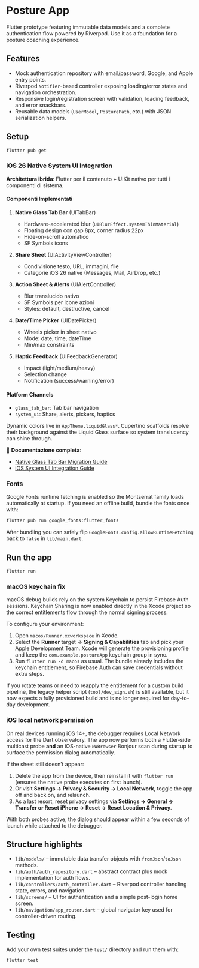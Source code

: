 # Posture App

Flutter prototype featuring immutable data models and a complete authentication flow powered by Riverpod. Use it as a foundation for a posture coaching experience.

## Features

- Mock authentication repository with email/password, Google, and Apple entry points.
- Riverpod `Notifier`-based controller exposing loading/error states and navigation orchestration.
- Responsive login/registration screen with validation, loading feedback, and error snackbars.
- Reusable data models (`UserModel`, `PosturePath`, etc.) with JSON serialization helpers.

## Setup

```bash
flutter pub get
```

### iOS 26 Native System UI Integration

**Architettura ibrida**: Flutter per il contenuto + UIKit nativo per tutti i componenti di sistema.

#### Componenti Implementati

1. **Native Glass Tab Bar** (UITabBar)
   - Hardware-accelerated blur (`UIBlurEffect.systemThinMaterial`)
   - Floating design con gap 8px, corner radius 22px
   - Hide-on-scroll automatico
   - SF Symbols icons

2. **Share Sheet** (UIActivityViewController)
   - Condivisione testo, URL, immagini, file
   - Categorie iOS 26 native (Messages, Mail, AirDrop, etc.)

3. **Action Sheet & Alerts** (UIAlertController)
   - Blur translucido nativo
   - SF Symbols per icone azioni
   - Styles: default, destructive, cancel

4. **Date/Time Picker** (UIDatePicker)
   - Wheels picker in sheet nativo
   - Mode: date, time, dateTime
   - Min/max constraints

5. **Haptic Feedback** (UIFeedbackGenerator)
   - Impact (light/medium/heavy)
   - Selection change
   - Notification (success/warning/error)

#### Platform Channels

- `glass_tab_bar`: Tab bar navigation
- `system_ui`: Share, alerts, pickers, haptics

Dynamic colors live in `AppTheme.liquidGlass*`. Cupertino scaffolds resolve their background against the Liquid Glass surface so system translucency can shine through.

📖 **Documentazione completa**:
- [Native Glass Tab Bar Migration Guide](docs/native_glass_tab_bar_migration.md)
- [iOS System UI Integration Guide](docs/ios_system_ui_integration.md)

### Fonts

Google Fonts runtime fetching is enabled so the Montserrat family loads automatically at startup. If you need an offline build, bundle the fonts once with:

```bash
flutter pub run google_fonts:flutter_fonts
```

After bundling you can safely flip `GoogleFonts.config.allowRuntimeFetching` back to `false` in `lib/main.dart`.

## Run the app

```bash
flutter run
```

### macOS keychain fix

macOS debug builds rely on the system Keychain to persist Firebase Auth sessions. Keychain Sharing is now enabled directly in the Xcode project so the correct entitlements flow through the normal signing process.

To configure your environment:

1. Open `macos/Runner.xcworkspace` in Xcode.
2. Select the **Runner** target → **Signing & Capabilities** tab and pick your Apple Development Team. Xcode will generate the provisioning profile and keep the `com.example.postureApp` keychain group in sync.
3. Run `flutter run -d macos` as usual. The bundle already includes the keychain entitlement, so Firebase Auth can save credentials without extra steps.

If you rotate teams or need to reapply the entitlement for a custom build pipeline, the legacy helper script (`tool/dev_sign.sh`) is still available, but it now expects a fully provisioned build and is no longer required for day-to-day development.

### iOS local network permission

On real devices running iOS 14+, the debugger requires Local Network access for the Dart observatory. The app now performs both a Flutter-side multicast probe **and** an iOS-native `NWBrowser` Bonjour scan during startup to surface the permission dialog automatically.

If the sheet still doesn’t appear:

1. Delete the app from the device, then reinstall it with `flutter run` (ensures the native probe executes on first launch).
2. Or visit **Settings → Privacy & Security → Local Network**, toggle the app off and back on, and relaunch.
3. As a last resort, reset privacy settings via **Settings → General → Transfer or Reset iPhone → Reset → Reset Location & Privacy**.

With both probes active, the dialog should appear within a few seconds of launch while attached to the debugger.

## Structure highlights

- `lib/models/` – immutable data transfer objects with `fromJson`/`toJson` methods.
- `lib/auth/auth_repository.dart` – abstract contract plus mock implementation for auth flows.
- `lib/controllers/auth_controller.dart` – Riverpod controller handling state, errors, and navigation.
- `lib/screens/` – UI for authentication and a simple post-login home screen.
- `lib/navigation/app_router.dart` – global navigator key used for controller-driven routing.

## Testing

Add your own test suites under the `test/` directory and run them with:

```bash
flutter test
```
